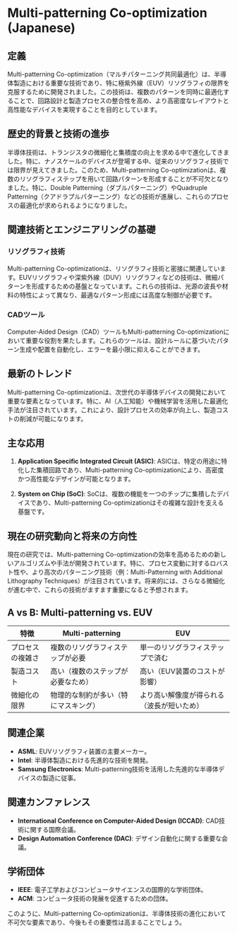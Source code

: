 # Multi-patterning Co-optimization (Japanese)

## 定義

Multi-patterning Co-optimization（マルチパターニング共同最適化）は、半導体製造における重要な技術であり、特に極紫外線（EUV）リソグラフィの限界を克服するために開発されました。この技術は、複数のパターンを同時に最適化することで、回路設計と製造プロセスの整合性を高め、より高密度なレイアウトと高性能なデバイスを実現することを目的としています。

## 歴史的背景と技術の進歩

半導体技術は、トランジスタの微細化と集積度の向上を求める中で進化してきました。特に、ナノスケールのデバイスが登場する中、従来のリソグラフィ技術では限界が見えてきました。このため、Multi-patterning Co-optimizationは、複数のリソグラフィステップを用いて回路パターンを形成することが不可欠となりました。特に、Double Patterning（ダブルパターニング）やQuadruple Patterning（クアドラプルパターニング）などの技術が進展し、これらのプロセスの最適化が求められるようになりました。

## 関連技術とエンジニアリングの基礎

### リソグラフィ技術

Multi-patterning Co-optimizationは、リソグラフィ技術と密接に関連しています。EUVリソグラフィや深紫外線（DUV）リソグラフィなどの技術は、微細パターンを形成するための基盤となっています。これらの技術は、光源の波長や材料の特性によって異なり、最適なパターン形成には高度な制御が必要です。

### CADツール

Computer-Aided Design（CAD）ツールもMulti-patterning Co-optimizationにおいて重要な役割を果たします。これらのツールは、設計ルールに基づいたパターン生成や配置を自動化し、エラーを最小限に抑えることができます。

## 最新のトレンド

Multi-patterning Co-optimizationは、次世代の半導体デバイスの開発において重要な要素となっています。特に、AI（人工知能）や機械学習を活用した最適化手法が注目されています。これにより、設計プロセスの効率が向上し、製造コストの削減が可能になります。

## 主な応用

1. **Application Specific Integrated Circuit (ASIC)**: ASICは、特定の用途に特化した集積回路であり、Multi-patterning Co-optimizationにより、高密度かつ高性能なデザインが可能となります。
   
2. **System on Chip (SoC)**: SoCは、複数の機能を一つのチップに集積したデバイスであり、Multi-patterning Co-optimizationはその複雑な設計を支える基盤です。

## 現在の研究動向と将来の方向性

現在の研究では、Multi-patterning Co-optimizationの効率を高めるための新しいアルゴリズムや手法が開発されています。特に、プロセス変動に対するロバスト性や、より高次のパターニング技術（例：Multi-Patterning with Additional Lithography Techniques）が注目されています。将来的には、さらなる微細化が進む中で、これらの技術がますます重要になると予想されます。

## A vs B: Multi-patterning vs. EUV

| 特徴                   | Multi-patterning                                     | EUV                                      |
|----------------------|-----------------------------------------------------|------------------------------------------|
| プロセスの複雑さ         | 複数のリソグラフィステップが必要                        | 単一のリソグラフィステップで済む              |
| 製造コスト              | 高い（複数のステップが必要なため）                      | 高い（EUV装置のコストが影響）                |
| 微細化の限界            | 物理的な制約が多い（特にマスキング）                    | より高い解像度が得られる（波長が短いため）      |

## 関連企業

- **ASML**: EUVリソグラフィ装置の主要メーカー。
- **Intel**: 半導体製造における先進的な技術を開発。
- **Samsung Electronics**: Multi-patterning技術を活用した先進的な半導体デバイスの製造に従事。

## 関連カンファレンス

- **International Conference on Computer-Aided Design (ICCAD)**: CAD技術に関する国際会議。
- **Design Automation Conference (DAC)**: デザイン自動化に関する重要な会議。

## 学術団体

- **IEEE**: 電子工学およびコンピュータサイエンスの国際的な学術団体。
- **ACM**: コンピュータ技術の発展を促進するための団体。

このように、Multi-patterning Co-optimizationは、半導体技術の進化において不可欠な要素であり、今後もその重要性は高まることでしょう。